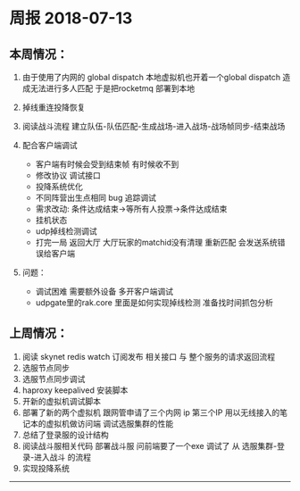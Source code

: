 # 周报 2018-07-13

## 本周情况：

1. 由于使用了内网的 global dispatch 本地虚拟机也开着一个global dispatch 造成无法进行多人匹配 于是把rocketmq 部署到本地
2. 掉线重连投降恢复
3. 阅读战斗流程 建立队伍-队伍匹配-生成战场-进入战场-战场帧同步-结束战场
4. 配合客户端调试

    * 客户端有时候会受到结束帧 有时候收不到
    * 修改协议 调试接口
    * 投降系统优化
    * 不同阵营出生点相同 bug 追踪调试
    * 需求改动: 条件达成结束->等所有人投票->条件达成结束
    * 挂机状态
    * udp掉线检测调试
    * 打完一局 返回大厅 大厅玩家的matchid没有清理 重新匹配 会发送系统错误给客户端

5. 问题：

    * 调试困难 需要额外设备 多开客户端调试
    * udpgate里的rak.core 里面是如何实现掉线检测 准备找时间抓包分析

## 上周情况：

1. 阅读 skynet redis watch 订阅发布 相关接口 与 整个服务的请求返回流程
2. 选服节点同步
3. 选服节点同步调试
4. haproxy keepalived 安装脚本
5. 开新的虚拟机调试脚本
6. 部署了新的两个虚拟机 跟网管申请了三个内网 ip 第三个IP 用以无线接入的笔记本的虚拟机做访问端 调试选服集群的性能
7. 总结了登录服的设计结构
8. 阅读战斗服相关代码 部署战斗服 问前端要了一个exe 调试了 从 选服集群-登录-进入战斗 的流程
9. 实现投降系统

---